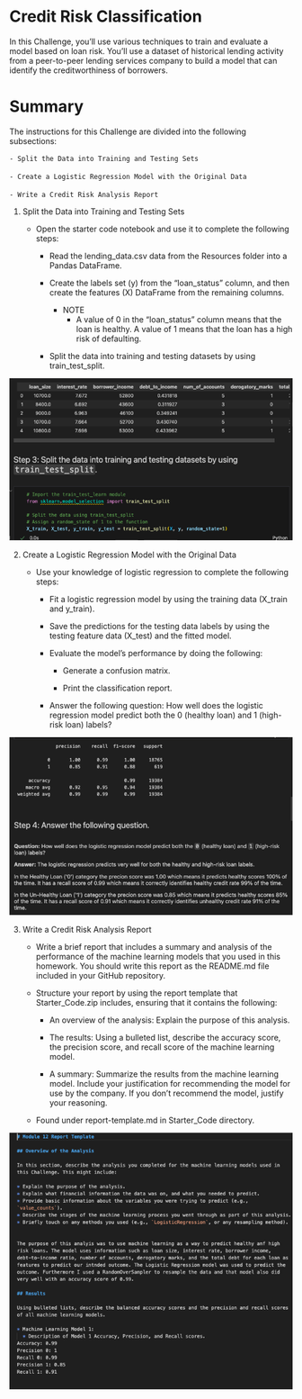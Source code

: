 # Credit Risk Classification

In this Challenge, you’ll use various techniques to train and evaluate a model based on loan risk. You’ll use a dataset of historical lending activity from a peer-to-peer lending services company to build a model that can identify the creditworthiness of borrowers.

# Summary

The instructions for this Challenge are divided into the following subsections:

    - Split the Data into Training and Testing Sets

    - Create a Logistic Regression Model with the Original Data

    - Write a Credit Risk Analysis Report

1. Split the Data into Training and Testing Sets

    - Open the starter code notebook and use it to complete the following steps:

        - Read the lending_data.csv data from the Resources folder into a Pandas DataFrame.

        - Create the labels set (y) from the “loan_status” column, and then create the features (X) DataFrame from the remaining columns.

           - NOTE
               - A value of 0 in the “loan_status” column means that the loan is healthy. A value of 1 means that the loan has a high risk of defaulting.

        - Split the data into training and testing datasets by using train_test_split.

![Alt text](<Screen Shot 2024-01-04 at 11.14.35 PM.png>)

2. Create a Logistic Regression Model with the Original Data

    - Use your knowledge of logistic regression to complete the following steps:

        - Fit a logistic regression model by using the training data (X_train and y_train).

        - Save the predictions for the testing data labels by using the testing feature data (X_test) and the fitted model.

        - Evaluate the model’s performance by doing the following:

            - Generate a confusion matrix.

            - Print the classification report.

        - Answer the following question: How well does the logistic regression model predict both the 0 (healthy loan) and 1 (high-risk loan) labels?

![Alt text](<Screen Shot 2024-01-04 at 11.16.26 PM-1.png>)

3. Write a Credit Risk Analysis Report

    - Write a brief report that includes a summary and analysis of the performance of the machine learning models that you used in this homework. You should write this report as the README.md file included in your GitHub repository.

    - Structure your report by using the report template that Starter_Code.zip includes, ensuring that it contains the following:

        - An overview of the analysis: Explain the purpose of this analysis.

        - The results: Using a bulleted list, describe the accuracy score, the precision score, and recall score of the machine learning model.

        - A summary: Summarize the results from the machine learning model. Include your justification for recommending the model for use by the company. If you don’t recommend the model, justify your reasoning.

    - Found under report-template.md in Starter_Code directory.

![Alt text](<Screen Shot 2024-01-04 at 11.20.37 PM.png>)


